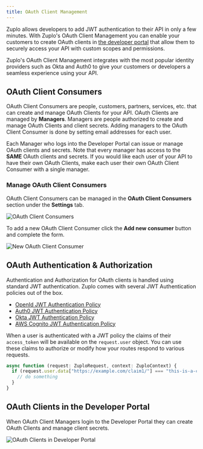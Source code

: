 ```yaml
---
title: OAuth Client Management
---
```


Zuplo allows developers to add JWT authentication to their API in only a few minutes. With Zuplo's OAuth Client Management you can enable your customers to create OAuth clients in [the developer portal](../developer-portal/index.md) that allow them to securely access your API with custom scopes and permissions.

Zuplo's OAuth Client Management integrates with the most popular identity providers such as Okta and Auth0 to give your customers or developers a seamless experience using your API.

## OAuth Client Consumers

OAuth Client Consumers are people, customers, partners, services, etc. that can create and manage OAuth Clients for your API. OAuth Clients are managed by **Managers**. Managers are people authorized to create and manage OAuth Clients and client secrets. Adding managers to the OAuth Client Consumer is done by setting email addresses for each user.

Each Manager who logs into the Developer Portal can issue or manage OAuth clients and secrets. Note that every manager has access to the **SAME** OAuth clients and secrets. If you would like each user of your API to have their own OAuth Clients, make each user their own OAuth Client Consumer with a single manager.

### Manage OAuth Client Consumers

OAuth Client Consumers can be managed in the **OAuth Client Consumers** section under the <SettingsTabIcon /> **Settings** tab.

![OAuth Client Consumers](./oauth-client-management-media/oauth-client-consumers.png)

To add a new OAuth Client Consumer click the **Add new consumer** button and complete the form.

![New OAuth Client Consumer](./oauth-client-management-media/new-oauth-client-consumer.png)

## OAuth Authentication & Authorization

Authentication and Authorization for OAuth clients is handled using standard JWT authentication. Zuplo comes with several JWT Authentication policies out of the box.

- [OpenId JWT Authentication Policy](../policies/open-id-jwt-auth-inbound.md)
- [Auth0 JWT Authentication Policy](../policies/auth0-jwt-auth-inbound.md)
- [Okta JWT Authentication Policy](../policies/okta-jwt-auth-inbound.md)
- [AWS Cognito JWT Authentication Policy](../policies/cognito-jwt-auth-inbound.md)

When a user is authenticated with a JWT policy the claims of their `access_token` will be available on the `request.user` object. You can use these claims to authorize or modify how your routes respond to various requests.

```ts
async function (request: ZuploRequest, context: ZuploContext) {
  if (request.user.data["https://example.com/claim1/"] === "this-is-a-claim") {
    // do something
  }
}
```

## OAuth Clients in the Developer Portal

When OAuth Client Managers login to the Developer Portal they can create OAuth Clients and manage client secrets.

![OAuth Clients in Developer Portal](./oauth-client-management-media/oauth-client-dev-portal.png)
